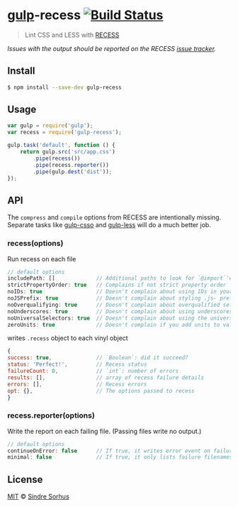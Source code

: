 # [gulp](http://gulpjs.com)-recess [![Build Status](https://travis-ci.org/sindresorhus/gulp-recess.svg?branch=master)](https://travis-ci.org/sindresorhus/gulp-recess)

> Lint CSS and LESS with [RECESS](https://github.com/twitter/recess)

*Issues with the output should be reported on the RECESS [issue tracker](https://github.com/twitter/recess/issues).*


## Install

```bash
$ npm install --save-dev gulp-recess
```


## Usage

```js
var gulp = require('gulp');
var recess = require('gulp-recess');

gulp.task('default', function () {
	return gulp.src('src/app.css')
		.pipe(recess())
		.pipe(recess.reporter())
		.pipe(gulp.dest('dist'));
});
```


## API

The `compress` and `compile` options from RECESS are intentionally missing. Separate tasks like [gulp-csso](https://github.com/ben-eb/gulp-csso) and [gulp-less](https://github.com/plus3network/gulp-less) will do a much better job.

### recess(options)

Run recess on each file

```js
// default options
includePath: []				// Additional paths to look for `@import`'ed LESS files.
strictPropertyOrder: true	// Complains if not strict property order
noIDs: true					// Doesn't complain about using IDs in your stylesheets
noJSPrefix: true			// Doesn't complain about styling .js- prefixed classnames
noOverqualifying: true		// Doesn't complain about overqualified selectors (ie: div#foo.bar)
noUnderscores: true			// Doesn't complain about using underscores in your class names
noUniversalSelectors: true	// Doesn't complain about using the universal * selector
zeroUnits: true				// Doesn't complain if you add units to values of 0
```
writes `.recess` object to each vinyl object
```js
{
success: true,				// `Boolean`: did it succeed?
status: 'Perfect!',			// Recess status
failureCount: 0,			// `int`: number of errors
results: [],				// array of recess failure details
errors: [],					// Recess errors
opt: {},					// The options passed to recess
}
```

### recess.reporter(options)

Write the report on each failing file.  (Passing files write no output.)

```js
// default options
continueOnError: false		// If true, it writes error event on failure
minimal: false				// If true, it only lists failure filenames omitting details
```


## License

[MIT](http://opensource.org/licenses/MIT) © [Sindre Sorhus](http://sindresorhus.com)
